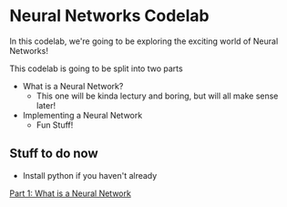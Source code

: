 # Neural Networks Codelab

In this codelab, we're going to be exploring the exciting world of Neural Networks!

This codelab is going to be split into two parts

* What is a Neural Network?
  * This one will be kinda lectury and boring, but will all make sense later!
* Implementing a Neural Network
  * Fun Stuff!

## Stuff to do now
* Install python if you haven't already

[Part 1: What is a Neural Network]()
